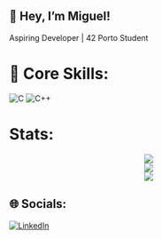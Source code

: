 ## 👋 Hey, I’m Miguel!
Aspiring Developer | 42 Porto Student

# 🚀 Core Skills:
![C](https://img.shields.io/badge/c-%2300599C.svg?style=for-the-badge&logo=c&logoColor=white) ![C++](https://img.shields.io/badge/c++-%2300599C.svg?style=for-the-badge&logo=c%2B%2B&logoColor=white)

# Stats:
<p align="center">
  <img src="https://github-readme-streak-stats.herokuapp.com/?user=m3irel3s&theme=merko&hide_border=true"/><br/>
  <img src="https://github-readme-stats.vercel.app/api?username=m3irel3s&theme=merko&hide_border=true&include_all_commits=false&count_private=false"/><br/>
  <img src="https://github-readme-stats.vercel.app/api/top-langs/?username=m3irel3s&theme=merko&hide_border=true&include_all_commits=false&count_private=false&layout=compact"/>
</p>

## 🌐 Socials:
[![LinkedIn](https://img.shields.io/badge/LinkedIn-%230077B5.svg?logo=linkedin&logoColor=white)](https://www.linkedin.com/in/miguelmeireles25/)
<!-- Proudly created with GPRM ( https://gprm.itsvg.in ) -->
